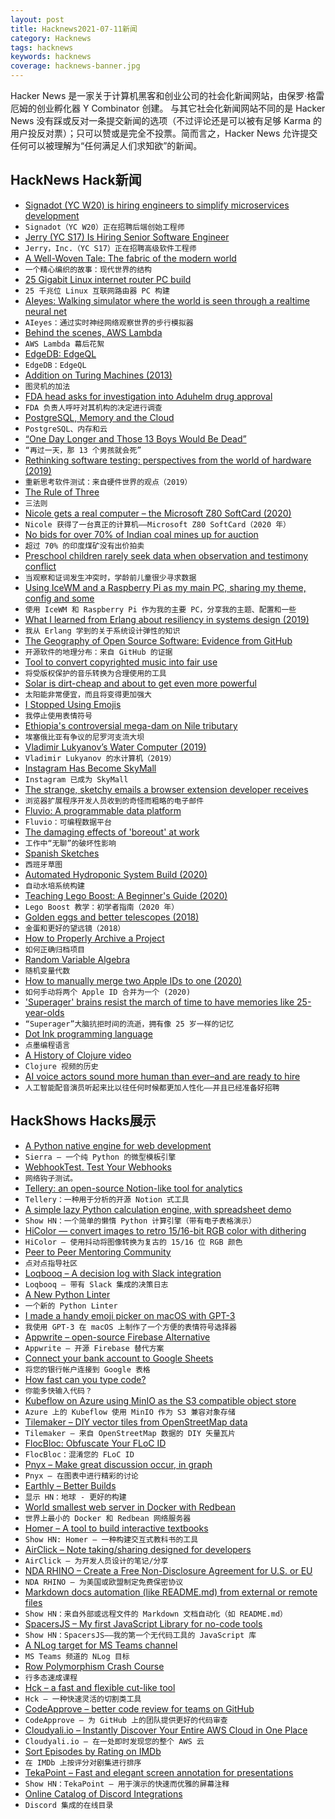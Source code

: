 ```yaml
---
layout: post
title: Hacknews2021-07-11新闻
category: Hacknews
tags: hacknews
keywords: hacknews
coverage: hacknews-banner.jpg
---
```


Hacker News 是一家关于计算机黑客和创业公司的社会化新闻网站，由保罗·格雷厄姆的创业孵化器 Y Combinator 创建。
与其它社会化新闻网站不同的是 Hacker News 没有踩或反对一条提交新闻的选项（不过评论还是可以被有足够 Karma 的用户投反对票）；只可以赞或是完全不投票。简而言之，Hacker News 允许提交任何可以被理解为“任何满足人们求知欲”的新闻。

## HackNews Hack新闻


- [Signadot (YC W20) is hiring engineers to simplify microservices development](https://www.workatastartup.com/jobs/42298)
- `Signadot（YC W20）正在招聘后端创始工程师`
- [Jerry (YC S17) Is Hiring Senior Software Engineer](https://apply.workable.com/jerry/j/07E1D2B302/)
- `Jerry，Inc.（YC S17）正在招聘高级软件工程师`
- [A Well-Woven Tale: The fabric of the modern world](https://www.historytoday.com/archive/review/well-woven-tale)
- `一个精心编织的故事：现代世界的结构`
- [25 Gigabit Linux internet router PC build](https://michael.stapelberg.ch/posts/2021-07-10-linux-25gbit-internet-router-pc-build/)
- `25 千兆位 Linux 互联网路由器 PC 构建`
- [AIeyes: Walking simulator where the world is seen through a realtime neural net](https://tmdev.itch.io/aieyes)
- `AIeyes：通过实时神经网络观察世界的步行模拟器`
- [Behind the scenes, AWS Lambda](https://www.bschaatsbergen.com/behind-the-scenes-lambda)
- `AWS Lambda 幕后花絮`
- [EdgeDB: EdgeQL](https://website-atgsmhega-edgedb.vercel.app/docs/tutorial/queries)
- `EdgeDB：EdgeQL`
- [Addition on Turing Machines (2013)](https://jeapostrophe.github.io/2013-10-29-tmadd-post.html)
- `图灵机的加法`
- [FDA head asks for investigation into Aduhelm drug approval](https://www.businessinsider.com/fda-head-asks-for-investigation-into-aduhelm-drug-approval-2021-7)
- `FDA 负责人呼吁对其机构的决定进行调查`
- [PostgreSQL, Memory and the Cloud](https://sosna.de/posts/pgaas-memory-overcommit/)
- `PostgreSQL、内存和云`
- [“One Day Longer and Those 13 Boys Would Be Dead”](https://www.zeit.de/wissen/2021-07/thai-cave-rescue-thailand-tham-luang-2018-diver-mikko-paasi)
- `“再过一天，那 13 个男孩就会死”`
- [Rethinking software testing: perspectives from the world of hardware (2019)](https://software.rajivprab.com/2019/04/28/rethinking-software-testing-perspectives-from-the-world-of-hardware/)
- `重新思考软件测试：来自硬件世界的观点（2019）`
- [The Rule of Three](https://tips.ariyh.com/p/rule-of-three)
- `三法则`
- [Nicole gets a real computer – the Microsoft Z80 SoftCard (2020)](https://nicole.express/2020/nicole-gets-a-real-computer.html)
- `Nicole 获得了一台真正的计算机——Microsoft Z80 SoftCard（2020 年）`
- [No bids for over 70% of Indian coal mines up for auction](https://www.reuters.com/world/india/no-bids-over-70-indian-coal-mines-up-auction-2021-07-09/)
- `超过 70% 的印度煤矿没有出价拍卖`
- [Preschool children rarely seek data when observation and testimony conflict](https://srcd.onlinelibrary.wiley.com/doi/10.1111/cdev.13612)
- `当观察和证词发生冲突时，学龄前儿童很少寻求数据`
- [Using IceWM and a Raspberry Pi as my main PC, sharing my theme, config and some](https://raymii.org/s/blog/Using_IceWM_and_sharing_my_config_and_tips_tricks.html)
- `使用 IceWM 和 Raspberry Pi 作为我的主要 PC，分享我的主题、配置和一些`
- [What I learned from Erlang about resiliency in systems design (2019)](https://www.mgasch.com/2019/03/crash/)
- `我从 Erlang 学到的关于系统设计弹性的知识`
- [The Geography of Open Source Software: Evidence from GitHub](https://arxiv.org/abs/2107.03200)
- `开源软件的地理分布：来自 GitHub 的证据`
- [Tool to convert copyrighted music into fair use](https://fairuseify.ml)
- `将受版权保护的音乐转换为合理使用的工具`
- [Solar is dirt-cheap and about to get even more powerful](https://www.bloomberg.com/news/articles/2021-07-05/solar-power-is-dirt-cheap-and-about-to-get-even-more-powerful)
- `太阳能非常便宜，而且将变得更加强大`
- [I Stopped Using Emojis](https://thistooshallgrow.com/blog/emoji-stop)
- `我停止使用表情符号`
- [Ethiopia's controversial mega-dam on Nile tributary](https://phys.org/news/2021-07-ethiopia-controversial-mega-dam.html)
- `埃塞俄比亚有争议的尼罗河支流大坝`
- [Vladimir Lukyanov’s Water Computer (2019)](https://www.amusingplanet.com/2019/12/vladimir-lukyanovs-water-computer.html)
- `Vladimir Lukyanov 的水计算机（2019）`
- [Instagram Has Become SkyMall](https://clivethompson.medium.com/instagram-has-become-skymall-68b9f2fbbc30)
- `Instagram 已成为 SkyMall`
- [The strange, sketchy emails a browser extension developer receives](https://micahcantor.xyz/blog/extension-developer-emails/)
- `浏览器扩展程序开发人员收到的奇怪而粗略的电子邮件`
- [Fluvio: A programmable data platform](https://www.infinyon.com/blog/2021/06/introducing-fluvio/)
- `Fluvio：可编程数据平台`
- [The damaging effects of 'boreout' at work](https://www.bbc.com/worklife/article/20210701-the-damaging-effects-of-boreout-at-work)
- `工作中“无聊”的破坏性影响`
- [Spanish Sketches](https://drb.ie/articles/anarchism-spanish-sketches/)
- `西班牙草图`
- [Automated Hydroponic System Build (2020)](https://kylegabriel.com/projects/2020/06/automated-hydroponic-system-build.html)
- `自动水培系统构建`
- [Teaching Lego Boost: A Beginner's Guide (2020)](https://blog.atomist.com/teaching-lego-boost/)
- `Lego Boost 教学：初学者指南（2020 年）`
- [Golden eggs and better telescopes (2018)](https://elevanth.org/blog/2018/09/02/golden_eggs/)
- `金蛋和更好的望远镜（2018）`
- [How to Properly Archive a Project](https://medium.com/james-reads-public-cloud-technology-blog/how-to-properly-archive-a-project-48ddbd0208f8)
- `如何正确归档项目`
- [Random Variable Algebra](https://www.notion.so/Random-Variable-Algebra-69c10f9dae7a4713ab8abcd9892e2540)
- `随机变量代数`
- [How to manually merge two Apple IDs to one (2020)](https://www.brianstucki.com/blog/how-to-manually-merge-two-apple-ids-to-one/)
- `如何手动将两个 Apple ID 合并为一个 (2020)`
- ['Superager' brains resist the march of time to have memories like 25-year-olds](https://www.sciencealert.com/superagers-with-incredible-memories-have-brains-like-25-year-olds)
- `“Superager”大脑抗拒时间的流逝，拥有像 25 岁一样的记忆`
- [Dot Ink programming language](https://dotink.co/)
- `点墨编程语言`
- [A History of Clojure video](https://www.pldi21.org/prerecorded_hopl.11.html)
- `Clojure 视频的历史`
- [AI voice actors sound more human than ever–and are ready to hire](https://www.technologyreview.com/2021/07/09/1028140/ai-voice-actors-sound-human/)
- `人工智能配音演员听起来比以往任何时候都更加人性化——并且已经准备好招聘`


## HackShows Hacks展示

- [ A Python native engine for web development](https://github.com/BrainStormYourWayIn/sierra)
- `Sierra – 一个纯 Python 的微型模板引擎`
- [ WebhookTest. Test Your Webhooks](https://webhooktest.com/)
- `网络钩子测试。`
- [ Tellery: an open-source Notion-like tool for analytics](https://tellery.io/)
- `Tellery：一种用于分析的开源 Notion 式工具`
- [ A simple lazy Python calculation engine, with spreadsheet demo](https://github.com/bsdz/calcengine)
- `Show HN：一个简单的懒惰 Python 计算引擎（带有电子表格演示）`
- [ HiColor — convert images to retro 15/16-bit RGB color with dithering](https://github.com/dbohdan/hicolor)
- `HiColor — 使用抖动将图像转换为复古的 15/16 位 RGB 颜色`
- [ Peer to Peer Mentoring Community](https://learn.rs/)
- `点对点指导社区`
- [ Loqbooq – A decision log with Slack integration](https://loqbooq.app)
- `Loqbooq – 带有 Slack 集成的决策日志`
- [ A New Python Linter](https://github.com/guilatrova/tryceratops)
- `一个新的 Python Linter`
- [ I made a handy emoji picker on macOS with GPT-3](https://getmumu.com)
- `我使用 GPT-3 在 macOS 上制作了一个方便的表情符号选择器`
- [ Appwrite – open-source Firebase Alternative](https://github.com/appwrite)
- `Appwrite – 开源 Firebase 替代方案`
- [ Connect your bank account to Google Sheets](https://github.com/nordigen/GSheets-track-finances)
- `将您的银行帐户连接到 Google 表格`
- [ How fast can you type code?](https://codingspeedtest.com/)
- `你能多快输入代码？`
- [ Kubeflow on Azure using MinIO as the S3 compatible object store](https://blog.min.io/kubeflow-minio-azure/)
- `Azure 上的 Kubeflow 使用 MinIO 作为 S3 兼容对象存储`
- [ Tilemaker – DIY vector tiles from OpenStreetMap data](https://tilemaker.org)
- `Tilemaker – 来自 OpenStreetMap 数据的 DIY 矢量瓦片`
- [ FlocBloc: Obfuscate Your FLoC ID](https://github.com/NilsIrl/FlocBloc)
- `FlocBloc：混淆您的 FLoC ID`
- [ Pnyx – Make great discussion occur, in graph](https://www.usepnyx.com/)
- `Pnyx – 在图表中进行精彩的讨论`
- [ Earthly – Better Builds](https://earthly.dev/)
- `显示 HN：地球 - 更好的构建`
- [ World smallest web server in Docker with Redbean](https://github.com/kissgyorgy/redbean-docker)
- `世界上最小的 Docker 和 Redbean 网络服务器`
- [ Homer – A tool to build interactive textbooks](https://usehomer.app)
- `Show HN: Homer – 一种构建交互式教科书的工具`
- [ AirClick – Note taking/sharing designed for developers](https://airclick.io)
- `AirClick – 为开发人员设计的笔记/分享`
- [ NDA RHINO – Create a Free Non-Disclosure Agreement for U.S. or EU](https://www.ndarhino.com/)
- `NDA RHINO – 为美国或欧盟制定免费保密协议`
- [ Markdown docs automation (like README.md) from external or remote files](https://github.com/dineshsonachalam/markdown-autodocs)
- `Show HN：来自外部或远程文件的 Markdown 文档自动化（如 README.md）`
- [ SpacersJS – My first JavaScript Library for no-code tools](https://github.com/actuallyakash/spacers)
- `Show HN：SpacersJS——我的第一个无代码工具的 JavaScript 库`
- [ A NLog target for MS Teams channel](https://github.com/jedipi/NLog.Targets.MicrosoftTeams)
- `MS Teams 频道的 NLog 目标`
- [ Row Polymorphism Crash Course](https://ahnfelt.medium.com/row-polymorphism-crash-course-587f1e7b7c47)
- `行多态速成课程`
- [ Hck – a fast and flexible cut-like tool](https://github.com/sstadick/hck)
- `Hck – 一种快速灵活的切割类工具`
- [ CodeApprove – better code review for teams on GitHub](https://codeapprove.com/)
- `CodeApprove – 为 GitHub 上的团队提供更好的代码审查`
- [ Cloudyali.io – Instantly Discover Your Entire AWS Cloud in One Place](https://www.cloudyali.io)
- `Cloudyali.io – 在一处即时发现您的整个 AWS 云`
- [ Sort Episodes by Rating on IMDb](https://github.com/JesseDrain/IMDb-Sort-Episodes-By-Rating)
- `在 IMDb 上按评分对剧集进行排序`
- [ TekaPoint  – Fast and elegant screen annotation for presentations](https://tekapoint.com/)
- `Show HN：TekaPoint – 用于演示的快速而优雅的屏幕注释`
- [ Online Catalog of Discord Integrations](https://to-discord.com)
- `Discord 集成的在线目录`

